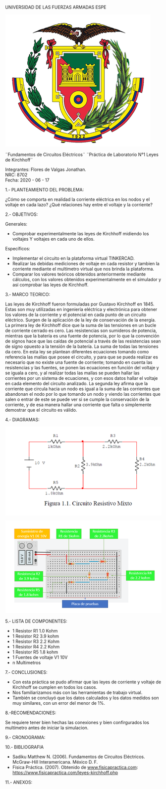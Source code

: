 UNIVERSIDAD DE LAS FUERZAS ARMADAS ESPE

![](https://github.com/JonathanFloresDeValgas/Pactica-N1/blob/master/img/Logo_ESPE.png)

¨Fundamentos de Circuitos Eléctricos¨ 
¨Práctica de Laboratorio N°1 Leyes de Kirchhoff¨  
 
 Integrantes: Flores de Valgas Jonathan.  
NRC: 8702   
Fecha: 2020 - 06 - 17  

1.- PLANTEAMIENTO DEL PROBLEMA:

¿Cómo se comporta en realidad la corriente eléctrica en los nodos y el voltaje en cada lazo? ¿Qué
relaciones hay entre el voltaje y la corriente?

2.- OBJETIVOS:

Generales:

- Comprobar experimentalmente las leyes de Kirchhoff midiendo los voltajes Y voltajes en cada uno de ellos.

Específicos:

- Implementar el circuito en la plataforma virtual TINKERCAD.
- Realizar las debidas mediciones de voltaje en cada resistor y tambien la corriente mediante el multímetro virtual que nos brinda la plataforma.
- Comparar los valores teóricos obtenidos anteriormente mediante cálculos, con los valores obtenidos experimentalmente en el simulador y así comprobar las leyes de Kirchhoff.

3.- MARCO TEORICO:

Las leyes de Kirchhoff fueron formuladas por Gustavo Kirchhoff en 1845. Estas son muy utilizadas en ingeniería eléctrica y electrónica para obtener los valores de la corriente y el potencial en cada punto de un circuito eléctrico. Surgen de la aplicación de la ley de conservación de la energía. La primera ley de Kirchhoff dice que la suma de las tensiones en un bucle de corriente cerrado es cero. Las resistencias son sumideros de potencia, mientras que la batería es una fuente de potencia, por lo que la convención de signos hace que las caídas de potencial a través de las resistencias sean de signo opuesto a la tensión de la batería. La suma de todas las tensiones da cero. En esta ley se plantean diferentes ecuaciones tomando como referencia las mallas que posee el circuito, y para que se pueda realizar es necesario que no existe una fuente de corriente; tomando en cuenta las resistencias y las fuentes, se ponen las ecuaciones en función del voltaje y se iguala a cero, y al realizar todas las mallas se pueden hallar las corrientes por un sistema de ecuaciones, y con esos datos hallar el voltaje en cada elemento del circuito analizado. La segunda ley afirma que la corriente que circula hacia un nodo es igual a la suma de las corrientes que abandonan el nodo por lo que tomando un nodo y viendo las corrientes que salen o entrar de este se puede ver si se cumple la conservación de la corriente, y de esa manera hallar una corriente que falta o simplemente demostrar que el circuito es válido.

4.- DIAGRAMAS:

![](https://github.com/JonathanFloresDeValgas/Pactica-N1/blob/master/img/Imagen1.PNG)

![](https://github.com/JonathanFloresDeValgas/Pactica-N1/blob/master/img/DiagramaC01.PNG)

5.- LISTA DE COMPONENTES: 

* 1 Resistor  R1  1.0 Kohm
* 1 Resistor  R2  3.9 kohm 
* 1 Resistor  R3  2.2 Kohm
* 1 Resistor  R4  2.2 Kohm 
* 1 Resistor  R5  1.8 kohm
* 1 Fuentes de voltaje  V1  10V
* n Multimetros

 7.- CONCLUSIONES:
 
- Con esta práctica se pudo afirmar que las leyes de corriente y voltaje de Kirchhoff se cumplen en todos los casos.
- Nos familiarizamos más con las herramientas de trabajo virtual.
- También se concluyó que los datos calculados y los datos medidos son muy similares, con un error del menor de 1%.

 8.-RECOMENDACIONES:
 
 Se requiere tener bien hechas las conexiones y bien confirgurados los multímetro antes de iniciar la simulacion.
 
 9.- CRONOGRAMA:
  
 10.- BIBLIOGRAFIA
 
 - Sadiku Matthew N. (2006). Fundamentos de Circuitos Eléctricos. McGraw-Hill Interamericana. México D. F.
 - Física Práctica. (2007). Obtenido de www.fisicapractica.com: https://www.fisicapractica.com/leyes-kirchhoff.php
 
 11.- ANEXOS:
 
 
 


